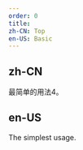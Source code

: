 ```yaml
---
order: 0
title:
zh-CN: Top
en-US: Basic
---
```


## zh-CN

最简单的用法4。

## en-US

The simplest usage.

